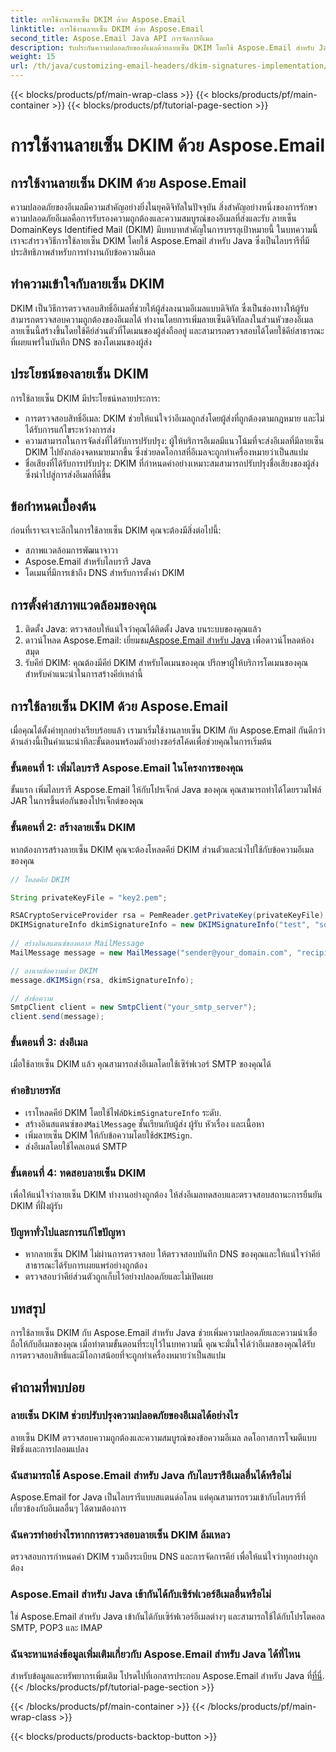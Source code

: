 ```yaml
---
title: การใช้งานลายเซ็น DKIM ด้วย Aspose.Email
linktitle: การใช้งานลายเซ็น DKIM ด้วย Aspose.Email
second_title: Aspose.Email Java API การจัดการอีเมล
description: รับประกันความปลอดภัยของอีเมลด้วยลายเซ็น DKIM โดยใช้ Aspose.Email สำหรับ Java คำแนะนำและโค้ดทีละขั้นตอนสำหรับการใช้งาน DKIM
weight: 15
url: /th/java/customizing-email-headers/dkim-signatures-implementation/
---
```


{{< blocks/products/pf/main-wrap-class >}}
{{< blocks/products/pf/main-container >}}
{{< blocks/products/pf/tutorial-page-section >}}

# การใช้งานลายเซ็น DKIM ด้วย Aspose.Email


## การใช้งานลายเซ็น DKIM ด้วย Aspose.Email

ความปลอดภัยของอีเมลมีความสำคัญอย่างยิ่งในยุคดิจิทัลในปัจจุบัน สิ่งสำคัญอย่างหนึ่งของการรักษาความปลอดภัยอีเมลคือการรับรองความถูกต้องและความสมบูรณ์ของอีเมลที่ส่งและรับ ลายเซ็น DomainKeys Identified Mail (DKIM) มีบทบาทสำคัญในการบรรลุเป้าหมายนี้ ในบทความนี้ เราจะสำรวจวิธีการใช้ลายเซ็น DKIM โดยใช้ Aspose.Email สำหรับ Java ซึ่งเป็นไลบรารีที่มีประสิทธิภาพสำหรับการทำงานกับข้อความอีเมล

## ทำความเข้าใจกับลายเซ็น DKIM

DKIM เป็นวิธีการตรวจสอบสิทธิ์อีเมลที่ช่วยให้ผู้ส่งลงนามอีเมลแบบดิจิทัล ซึ่งเป็นช่องทางให้ผู้รับสามารถตรวจสอบความถูกต้องของอีเมลได้ ทำงานโดยการเพิ่มลายเซ็นดิจิทัลลงในส่วนหัวของอีเมล ลายเซ็นนี้สร้างขึ้นโดยใช้คีย์ส่วนตัวที่โดเมนของผู้ส่งถืออยู่ และสามารถตรวจสอบได้โดยใช้คีย์สาธารณะที่เผยแพร่ในบันทึก DNS ของโดเมนของผู้ส่ง

## ประโยชน์ของลายเซ็น DKIM

การใช้ลายเซ็น DKIM มีประโยชน์หลายประการ:
- การตรวจสอบสิทธิ์อีเมล: DKIM ช่วยให้แน่ใจว่าอีเมลถูกส่งโดยผู้ส่งที่ถูกต้องตามกฎหมาย และไม่ได้รับการแก้ไขระหว่างการส่ง
- ความสามารถในการจัดส่งที่ได้รับการปรับปรุง: ผู้ให้บริการอีเมลมีแนวโน้มที่จะส่งอีเมลที่มีลายเซ็น DKIM ไปยังกล่องจดหมายมากขึ้น ซึ่งช่วยลดโอกาสที่อีเมลจะถูกทำเครื่องหมายว่าเป็นสแปม
- ชื่อเสียงที่ได้รับการปรับปรุง: DKIM ที่กำหนดค่าอย่างเหมาะสมสามารถปรับปรุงชื่อเสียงของผู้ส่ง ซึ่งนำไปสู่การส่งอีเมลที่ดีขึ้น

## ข้อกำหนดเบื้องต้น

ก่อนที่เราจะเจาะลึกในการใช้ลายเซ็น DKIM คุณจะต้องมีสิ่งต่อไปนี้:
- สภาพแวดล้อมการพัฒนาจาวา
- Aspose.Email สำหรับไลบรารี Java
- โดเมนที่มีการเข้าถึง DNS สำหรับการตั้งค่า DKIM

## การตั้งค่าสภาพแวดล้อมของคุณ

1. ติดตั้ง Java: ตรวจสอบให้แน่ใจว่าคุณได้ติดตั้ง Java บนระบบของคุณแล้ว
2.  ดาวน์โหลด Aspose.Email: เยี่ยมชม[Aspose.Email สำหรับ Java](https://products.aspose.com/email/java/) เพื่อดาวน์โหลดห้องสมุด
3. รับคีย์ DKIM: คุณต้องมีคีย์ DKIM สำหรับโดเมนของคุณ ปรึกษาผู้ให้บริการโดเมนของคุณสำหรับคำแนะนำในการสร้างคีย์เหล่านี้

## การใช้ลายเซ็น DKIM ด้วย Aspose.Email

เมื่อคุณได้ตั้งค่าทุกอย่างเรียบร้อยแล้ว เรามาเริ่มใช้งานลายเซ็น DKIM กับ Aspose.Email กันดีกว่า ด้านล่างนี้เป็นคำแนะนำทีละขั้นตอนพร้อมตัวอย่างซอร์สโค้ดเพื่อช่วยคุณในการเริ่มต้น

### ขั้นตอนที่ 1: เพิ่มไลบรารี Aspose.Email ในโครงการของคุณ

ขั้นแรก เพิ่มไลบรารี Aspose.Email ให้กับโปรเจ็กต์ Java ของคุณ คุณสามารถทำได้โดยรวมไฟล์ JAR ในการขึ้นต่อกันของโปรเจ็กต์ของคุณ

### ขั้นตอนที่ 2: สร้างลายเซ็น DKIM

หากต้องการสร้างลายเซ็น DKIM คุณจะต้องโหลดคีย์ DKIM ส่วนตัวและนำไปใช้กับข้อความอีเมลของคุณ

```java
// โหลดคีย์ DKIM

String privateKeyFile = "key2.pem";

RSACryptoServiceProvider rsa = PemReader.getPrivateKey(privateKeyFile);
DKIMSignatureInfo dkimSignatureInfo = new DKIMSignatureInfo("test", "some_email.com");
 
// สร้างอินสแตนซ์ของคลาส MailMessage
MailMessage message = new MailMessage("sender@your_domain.com", "recipient@recipient_domain.com", "Subject", "Body");

// ลงนามข้อความด้วย DKIM
message.dKIMSign(rsa, dkimSignatureInfo);

// ส่งข้อความ
SmtpClient client = new SmtpClient("your_smtp_server");
client.send(message);
```

### ขั้นตอนที่ 3: ส่งอีเมล

เมื่อใช้ลายเซ็น DKIM แล้ว คุณสามารถส่งอีเมลโดยใช้เซิร์ฟเวอร์ SMTP ของคุณได้

### คำอธิบายรหัส

-  เราโหลดคีย์ DKIM โดยใช้ไฟล์`DkimSignatureInfo` ระดับ.
-  สร้างอินสแตนซ์ของ`MailMessage` ชั้นเรียนกับผู้ส่ง ผู้รับ หัวเรื่อง และเนื้อหา
-  เพิ่มลายเซ็น DKIM ให้กับข้อความโดยใช้`dKIMSign`.
- ส่งอีเมลโดยใช้ไคลเอนต์ SMTP

### ขั้นตอนที่ 4: ทดสอบลายเซ็น DKIM

เพื่อให้แน่ใจว่าลายเซ็น DKIM ทำงานอย่างถูกต้อง ให้ส่งอีเมลทดสอบและตรวจสอบสถานะการยืนยัน DKIM ที่ฝั่งผู้รับ

### ปัญหาทั่วไปและการแก้ไขปัญหา

- หากลายเซ็น DKIM ไม่ผ่านการตรวจสอบ ให้ตรวจสอบบันทึก DNS ของคุณและให้แน่ใจว่าคีย์สาธารณะได้รับการเผยแพร่อย่างถูกต้อง
- ตรวจสอบว่าคีย์ส่วนตัวถูกเก็บไว้อย่างปลอดภัยและไม่เปิดเผย

## บทสรุป

การใช้ลายเซ็น DKIM กับ Aspose.Email สำหรับ Java ช่วยเพิ่มความปลอดภัยและความน่าเชื่อถือให้กับอีเมลของคุณ เมื่อทำตามขั้นตอนที่ระบุไว้ในบทความนี้ คุณจะมั่นใจได้ว่าอีเมลของคุณได้รับการตรวจสอบสิทธิ์และมีโอกาสน้อยที่จะถูกทำเครื่องหมายว่าเป็นสแปม

## คำถามที่พบบ่อย

### ลายเซ็น DKIM ช่วยปรับปรุงความปลอดภัยของอีเมลได้อย่างไร

ลายเซ็น DKIM ตรวจสอบความถูกต้องและความสมบูรณ์ของข้อความอีเมล ลดโอกาสการโจมตีแบบฟิชชิ่งและการปลอมแปลง

### ฉันสามารถใช้ Aspose.Email สำหรับ Java กับไลบรารีอีเมลอื่นได้หรือไม่

Aspose.Email for Java เป็นไลบรารีแบบสแตนด์อโลน แต่คุณสามารถรวมเข้ากับไลบรารีที่เกี่ยวข้องกับอีเมลอื่นๆ ได้ตามต้องการ

### ฉันควรทำอย่างไรหากการตรวจสอบลายเซ็น DKIM ล้มเหลว

ตรวจสอบการกำหนดค่า DKIM รวมถึงระเบียน DNS และการจัดการคีย์ เพื่อให้แน่ใจว่าทุกอย่างถูกต้อง

### Aspose.Email สำหรับ Java เข้ากันได้กับเซิร์ฟเวอร์อีเมลอื่นหรือไม่

ใช่ Aspose.Email สำหรับ Java เข้ากันได้กับเซิร์ฟเวอร์อีเมลต่างๆ และสามารถใช้ได้กับโปรโตคอล SMTP, POP3 และ IMAP

### ฉันจะหาแหล่งข้อมูลเพิ่มเติมเกี่ยวกับ Aspose.Email สำหรับ Java ได้ที่ไหน

สำหรับข้อมูลและทรัพยากรเพิ่มเติม โปรดไปที่เอกสารประกอบ Aspose.Email สำหรับ Java ที่[ที่นี่](https://reference.aspose.com/email/java/).
{{< /blocks/products/pf/tutorial-page-section >}}

{{< /blocks/products/pf/main-container >}}
{{< /blocks/products/pf/main-wrap-class >}}

{{< blocks/products/products-backtop-button >}}
